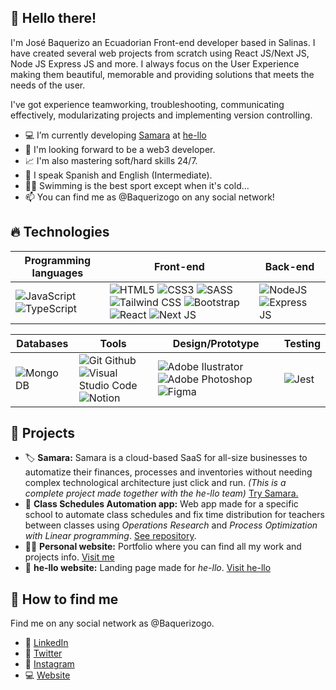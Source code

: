 ## 👋 Hello there!
I'm José Baquerizo an Ecuadorian Front-end developer based in Salinas. 
I have created several web projects from scratch using React JS/Next JS, Node JS Express JS and more. I always focus on the User Experience making them beautiful, memorable and providing solutions that meets the needs of the user.

I've got experience teamworking, troubleshooting, communicating effectively, modularizating projects and implementing version controlling.

- 💻 I’m currently developing [Samara](https://www.samara.center/) at [he-llo](https://www.he-llo.com/)
- 🌱 I'm looking forward to be a web3 developer.
- 📈 I'm also mastering soft/hard skills 24/7.
- 💬 I speak Spanish and English (Intermediate).
- 🏊‍♀️ Swimming is the best sport except when it's cold...
- 📫 You can find me as @Baquerizogo on any social network!

## 🔥 Technologies
|Programming languages| Front-end | Back-end |
|--|--|--|
|![JavaScript](https://img.shields.io/badge/JavaScript-323330?style=for-the-badge&logo=javascript&logoColor=F7DF1E) ![TypeScript](https://img.shields.io/badge/TypeScript-007ACC?style=for-the-badge&logo=typescript&logoColor=white) |![HTML5](https://img.shields.io/badge/HTML5-E34F26?style=for-the-badge&logo=html5&logoColor=white) ![CSS3](https://img.shields.io/badge/CSS3-1572B6?style=for-the-badge&logo=css3&logoColor=white) ![SASS](https://img.shields.io/badge/Sass-CC6699?style=for-the-badge&logo=sass&logoColor=white) ![Tailwind CSS](https://img.shields.io/badge/Tailwind_CSS-38B2AC?style=for-the-badge&logo=tailwind-css&logoColor=white) ![Bootstrap](https://img.shields.io/badge/Bootstrap-563D7C?style=for-the-badge&logo=bootstrap&logoColor=white) ![React](https://img.shields.io/badge/React-20232A?style=for-the-badge&logo=react&logoColor=61DAFB) ![Next JS](https://img.shields.io/badge/next.js-000000?style=for-the-badge&logo=nextdotjs&logoColor=white)| ![NodeJS](https://img.shields.io/badge/Node.js-339933?style=for-the-badge&logo=nodedotjs&logoColor=white)  ![Express JS](https://img.shields.io/badge/Express.js-000000?style=for-the-badge&logo=express&logoColor=white)|


|Databases|Tools|Design/Prototype|Testing|
|--|--|--|--|
| ![Mongo DB](https://img.shields.io/badge/MongoDB-4EA94B?style=for-the-badge&logo=mongodb&logoColor=white) |  ![Git Github](https://img.shields.io/badge/GIT-E44C30?style=for-the-badge&logo=git&logoColor=white) ![Visual Studio Code](https://img.shields.io/badge/VSCode-0078D4?style=for-the-badge&logo=visual%20studio%20code&logoColor=white) ![Notion](https://img.shields.io/badge/Notion-000000?style=for-the-badge&logo=notion&logoColor=white)|![Adobe Ilustrator](https://img.shields.io/badge/Adobe%20Illustrator-FF9A00?style=for-the-badge&logo=adobe%20illustrator&logoColor=white) ![Adobe Photoshop](https://img.shields.io/badge/Adobe%20Photoshop-31A8FF?style=for-the-badge&logo=Adobe%20Photoshop&logoColor=black) ![Figma](https://img.shields.io/badge/Figma-F24E1E?style=for-the-badge&logo=figma&logoColor=white)| ![Jest](https://img.shields.io/badge/Jest-C21325?style=for-the-badge&logo=jest&logoColor=white)|
<!---
## 📈 Statistics
[![Baquerizogo most used languages](https://github-readme-stats.vercel.app/api/top-langs/?username=Baquerizogo)](https://github.com/baquerizogo)
-->

## 🎈 Projects 

 - 🏷 **Samara:** Samara is a cloud-based SaaS for all-size businesses to automatize their finances, processes and inventories without needing complex technological architecture just click and run. *(This is a complete project made together with the he-llo team)* [Try Samara.](https://www.samara.center/)
 - 📅 **Class Schedules Automation app:** Web app made for a specific school to automate class schedules and fix time distribution for teachers between classes using *Operations Research* and *Process Optimization with Linear programming*. [See repository](https://github.com/baquerizogo/ScheduleClient).
 - 👨‍💼 **Personal website:** Portfolio where you can find all my work and projects info. [Visit me](https://www.baquerizogo.com/)
 - 💼 **he-llo website:** Landing page made for *he-llo*. [Visit he-llo](https://www.he-llo.com/)

## 🔎 How to find me
Find me on any social network as @Baquerizogo.

 -  👔 [LinkedIn](https://www.linkedin.com/in/baquerizogo/)
 - 🦜 [Twitter](https://twitter.com/BaquerizoGo)
 - 📸 [Instagram](https://www.instagram.com/baquerizogo/)
 - 💻 [Website](https://www.baquerizogo.com/)
